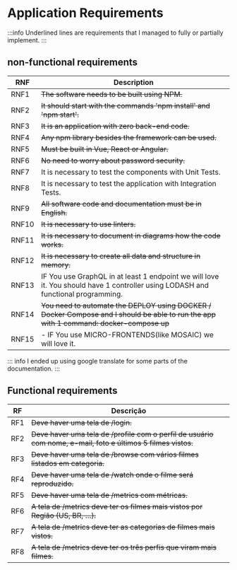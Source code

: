 # Application Requirements

:::info
Underlined lines are requirements that I managed to fully or partially implement.
:::

## non-functional requirements

|RNF  | Description |
|-------|---|
|RNF1   | ~~The software needs to be built using NPM.~~ |
|RNF2   | ~~It should start with the commands 'npm install' and 'npm start'.~~ |
|RNF3   | ~~It is an application with zero back-end code.~~ |
|RNF4   | ~~Any npm library besides the framework can be used.~~ |
|RNF5   | ~~Must be built in Vue, React or Angular.~~ |
|RNF6   | ~~No need to worry about password security.~~ |
|RNF7   | It is necessary to test the components with Unit Tests. |
|RNF8   | It is necessary to test the application with Integration Tests. |
|RNF9   | ~~All software code and documentation must be in English.~~ |
|RNF10  | ~~It is necessary to use linters.~~ |
|RNF11  |~~It is necessary to document in diagrams how the code works.~~ |
|RNF12  | ~~It is necessary to create all data and structure in memory.~~ |
|RNF13  | IF You use GraphQL in at least 1 endpoint we will love it. You should have 1 controller using LODASH and functional programming. |
| RNF14 |~~You need to automate the DEPLOY using DOCKER / Docker Compose and I should be able to run the app with 1 command: docker-compose up~~ |
| RNF15 | - IF You use MICRO-FRONTENDS(like MOSAIC) we will love it. |

::: info
I ended up using google translate for some parts of the documentation.
:::

## Functional requirements

| RF | Descrição |
|---|---|
| RF1 | ~~Deve haver uma tela de /login.~~ |
| RF2 | ~~Deve haver uma tela de /profile com o perfil de usuário com nome, e-mail, foto e últimos 5 filmes vistos.~~    |
| RF3 | ~~Deve haver uma tela de /browse  com vários filmes listados em categoria.~~      |
| RF4 | ~~Deve haver uma tela de /watch onde o filme será reproduzido.~~     |
| RF5 | ~~Deve haver uma tela de /metrics com métricas.~~      |
| RF6 | ~~A tela de /metrics deve ter os filmes mais vistos por Região (US, BR, …).~~     |
| RF7 | ~~A tela de /metrics deve ter as categorias de filmes mais vistos.~~     |
| RF8  | ~~A tela de /metrics deve ter os três perfis que viram mais filmes.~~     |
